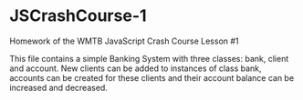 # JSCrashCourse-1

Homework of the WMTB JavaScript Crash Course Lesson #1

This file contains a simple Banking System with three classes: bank, client and account. New clients can be added to instances of class bank, accounts can be created for these clients and their account balance can be increased and decreased.
